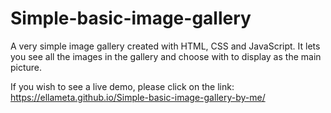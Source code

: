 # Simple-basic-image-gallery
A very simple image gallery created with HTML, CSS and JavaScript. It lets you see all the images in the gallery and choose with to display as the main picture. 

If you wish to see a live demo, please click on the link: https://ellameta.github.io/Simple-basic-image-gallery-by-me/
